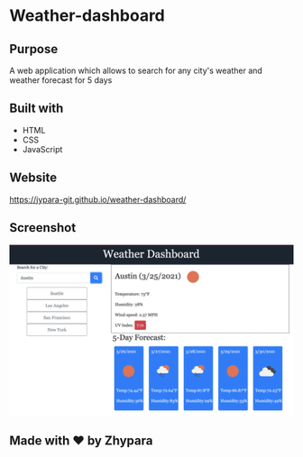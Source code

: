 # Weather-dashboard
## Purpose
A web application which allows to search for any city's weather and weather forecast for 5 days
## Built with
- HTML
- CSS
- JavaScript
## Website
https://jypara-git.github.io/weather-dashboard/
## Screenshot
![alt text](https://github.com/jypara-git/weather-dashboard/blob/main/assets/css/weather-dashboard.png)
## Made with ❤️ by Zhypara
